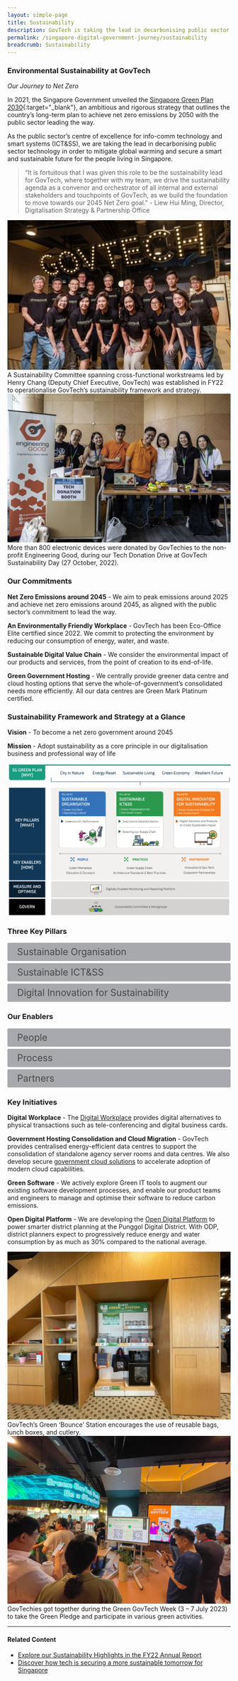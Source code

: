 ```yaml
---
layout: simple-page
title: Sustainability
description: GovTech is taking the lead in decarbonising public sector technology in order to mitigate global warming and secure a smart and sustainable future for Singapore.
permalink: /singapore-digital-government-journey/sustainability
breadcrumb: Sustainability
---
```


### Environmental Sustainability at GovTech

*Our Journey to Net Zero*

In 2021, the Singapore Government unveiled the [Singapore Green Plan 2030](https://www.greenplan.gov.sg/){:target="_blank"}, an ambitious and rigorous strategy that outlines the country’s long-term plan to achieve net zero emissions by 2050 with the public sector leading the way. 

As the public sector’s centre of excellence for info-comm technology and smart systems (ICT&SS), we are taking the lead in decarbonising public sector technology in order to mitigate global warming and secure a smart and sustainable future for the people living in Singapore.

> “It is fortuitous that I was given this role to be the sustainability lead for GovTech, where together with my team, we drive the sustainability agenda as a convenor and orchestrator of all internal and external stakeholders and touchpoints of GovTech, as we build the foundation to move towards our 2045 Net Zero goal." - Liew Hui Ming, Director, Digitalisation Strategy & Partnership Office

<div class="row">
	<div class="col is-6">
		<figure style="margin:0;">
			<img src="/images/GovTech-Sustainability-Committee1.jpg" alt="GovTech Sustainability Committee"/>	
			<figcaption>A Sustainability Committee spanning cross-functional workstreams led by Henry Chang (Deputy Chief Executive, GovTech) was established in FY22 to operationalise GovTech’s sustainability framework and strategy.</figcaption>
		</figure>
	</div>
	<div class="col is-6">
		<figure style="margin:0;">
			<img src="/images/GovTech-Sustainability-Day-2022.png" alt="GovTech Sustainability Day 2022"/>
			<figcaption>More than 800 electronic devices were donated by GovTechies to the non-profit Engineering Good, during our Tech Donation Drive at  GovTech Sustainability Day (27 October, 2022).</figcaption>
		</figure>
	</div>
</div>


### Our Commitments

**Net Zero Emissions around 2045** - We aim to peak emissions around 2025 and achieve net zero emissions around 2045, as aligned with the public sector’s commitment to lead the way.

**An Environmentally Friendly Workplace** - GovTech has been Eco-Office Elite certified since 2022. We commit to protecting the environment by reducing our consumption of energy, water, and waste.  

**Sustainable Digital Value Chain** - We consider the environmental impact of our products and services, from the point of creation to its end-of-life. 

**Green Government Hosting** - We centrally provide greener data centre and cloud hosting options that serve the whole-of-government’s  consolidated needs more efficiently. All our data centres are Green Mark Platinum certified.


### Sustainability Framework and Strategy at a Glance

**Vision** - To become a net zero government around 2045

**Mission** - Adopt sustainability as a core principle in our digitalisation business and professional way of life

![GovTech Sustainability Framework](/images/GovTech-Sustainability-Framework1.jpg)

<style>

input {
	display: none;
}
label {
	display: block;
	padding: 8px 22px;
	margin: 0 0 5px 0;
	cursor: pointor;
	background: #a7a9ac;
	border-radius: 3px;
	color: #484848;
	transition: ease .5s;
	font-size: 1.5em;
}

label:hover {
	background: #B41E8E;
	color: #FFF;
}

.accordion-content {
	/* background: #a7a9ac; */
	padding: 10px 0px 30px 30px;
	/* border: 1px solid #484848; */
	margin: 0 0 1px 0;
	border-radius: 3px;
}

input + label + .accordion-content {
	display: none;
}

input:checked + label + .accordion-content {
	display: none;
}

input:checked + label + .accordion-content {
	display: block;
}

</style>
<!-- End of accordion -->

### Three Key Pillars

<div>
	<input type="checkbox" id="title1"  /><label for="title1">Sustainable Organisation</label>
	<div class="accordion-content">
		<p>We prioritise ethical practices and sustainable operations in every aspect of our operations, where we actively reduce, reuse, recycle and remove any unnecessary wastage.</p>
	</div>
	<input type="checkbox" id="title2"  /><label for="title2">Sustainable ICT&SS</label>
	<div class="accordion-content">
		<p>We incorporate green practices and technologies into our hardware selection and software development approaches to provide more eco-conscious solutions.</p>
	</div>
	<input type="checkbox" id="title3"  /><label for="title3">Digital Innovation for Sustainability</label>
	<div class="accordion-content">
		<p>We empower the Singapore Government’s net zero journey with innovative digital solutions that make a positive impact on the environment.</p>
	</div>
</div>


### Our Enablers 

<div>
	<input type="checkbox" id="title4"  /><label for="title4">People</label>
	<div class="accordion-content">
		<p>Empowering all GovTech Leaders and GovTechies to drive eco-conscious practices across business lines, consuming fewer resources, and fostering a sustainable culture.</p>
	</div>
	<input type="checkbox" id="title5"  /><label for="title5">Process</label>
	<div class="accordion-content">
		<p>Embedding sustainable standards, processes, and tools within the software development lifecycle to achieve sustainability by design while ensuring high service reliability and performance.</p>
	</div>
	<input type="checkbox" id="title6"  /><label for="title6">Partners</label>
	<div class="accordion-content">
		<p>Engaging and collaborating with suppliers, industry peers, public officers, and citizens to drive the innovation and adoption of sustainable technology solutions and approaches.</p>
	</div>
</div>


### Key Initiatives 

**Digital Workplace** - The [Digital Workplace](https://www.tech.gov.sg/products-and-services/digital-workplace/) provides digital alternatives to physical transactions such as tele-conferencing and digital business cards.

**Government Hosting Consolidation and Cloud Migration** - GovTech provides centralised energy-efficient data centres to support the consolidation of standalone agency server rooms and data centres. We also develop secure [government cloud solutions](https://www.tech.gov.sg/capability-centre-gig) to accelerate adoption of modern cloud capabilities. 

**Green Software** - We actively explore Green IT tools to augment our existing software development processes, and enable our product teams and engineers to manage and optimise their software to reduce carbon emissions.  

**Open Digital Platform** - We are developing the [Open Digital Platform](https://www.tech.gov.sg/media/technews/building-an-operating-system-for-punggol-digital-district) to power smarter district planning at the Punggol Digital District. With ODP, district planners expect to progressively reduce energy and water consumption by as much as 30% compared to the national average. 


<div class="row">
	<div class="col is-6">
		<figure style="margin:0;">
			<img src="/images/GovTech-Green-Bounce-Station.jpg" alt="GovTech Green Bounce Station"/>	
			<figcaption>GovTech’s Green ‘Bounce’ Station encourages the use of reusable bags, lunch boxes, and cutlery.</figcaption>
		</figure>
	</div>
	<div class="col is-6">
		<figure style="margin:0;">
			<img src="/images/Green-GovTech-Week-2023.jpg" alt="Green GovTech Week 2023"/>
			<figcaption>GovTechies got together during the Green GovTech Week (3 – 7 July 2023) to take the Green Pledge and participate in various green activities.</figcaption>
		</figure>
	</div>
</div>

--- 

#### **Related Content**

* [Explore our Sustainability Highlights in the FY22 Annual Report](https://www.tech.gov.sg/files/media/corporate-publications/2022_GovTech_AR_Main.pdf)
* [Discover how tech is securing a more sustainable tomorrow for Singapore](https://www.tech.gov.sg/media/technews/how-tech-is-securing-a-more-sustainable-tomorrow-for-singapore)

